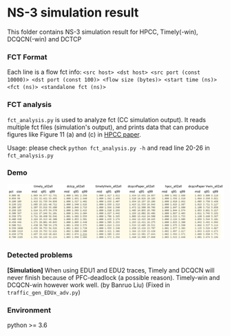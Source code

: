 # NS-3 simulation result

This folder contains NS-3 simulation result for HPCC, Timely(-win), DCQCN(-win) and DCTCP

### FCT Format

Each line is a flow fct info: `<src host> <dst host> <src port (const 10000)> <dst port (const 100)> <flow size (bytes)> <start time (ns)> <fct (ns)> <standalone fct (ns)>`

### FCT analysis

`fct_analysis.py` is used to analyze fct (CC simulation output). It reads multiple fct files (simulation's output), and prints data that can produce figures like Figure 11 (a) and (c) in [HPCC paper](https://liyuliang001.github.io/publications/hpcc.pdf).

Usage: please check `python fct_analysis.py -h` and read line 20-26 in `fct_analysis.py`

### Demo

![fct_analysis_demo](https://github.com/ZhiwenLiu99/Lomas/blob/master/img/fct_analysis.png)

### Detected problems

**[Simulation]** When using EDU1 and EDU2 traces, Timely and DCQCN will never finish because of PFC-deadlock (a possible reason). Timely-win and DCQCN-win however work well. (by Banruo Liu) (Fixed in `traffic_gen_EDUx_adv.py`)

### Environment

python >= 3.6
